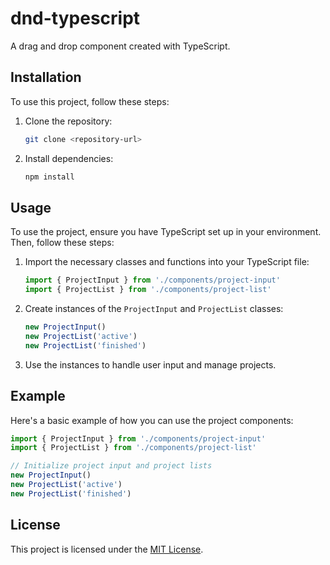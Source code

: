# dnd-typescript

A drag and drop component created with TypeScript.

## Installation

To use this project, follow these steps:

1. Clone the repository:
   ```sh
   git clone <repository-url>
   ```
2. Install dependencies:
   ```sh
   npm install
   ```

## Usage

To use the project, ensure you have TypeScript set up in your environment. Then, follow these steps:

1. Import the necessary classes and functions into your TypeScript file:

   ```typescript
   import { ProjectInput } from './components/project-input'
   import { ProjectList } from './components/project-list'
   ```

2. Create instances of the `ProjectInput` and `ProjectList` classes:

   ```typescript
   new ProjectInput()
   new ProjectList('active')
   new ProjectList('finished')
   ```

3. Use the instances to handle user input and manage projects.

## Example

Here's a basic example of how you can use the project components:

```typescript
import { ProjectInput } from './components/project-input'
import { ProjectList } from './components/project-list'

// Initialize project input and project lists
new ProjectInput()
new ProjectList('active')
new ProjectList('finished')
```

## License

This project is licensed under the [MIT License](LICENSE).
